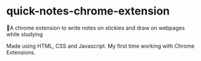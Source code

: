# quick-notes-chrome-extension
📝A chrome extension to write notes on stickies and draw on webpages while studying

Made using HTML, CSS and Javascript. My first time working with Chrome Extensions. 
